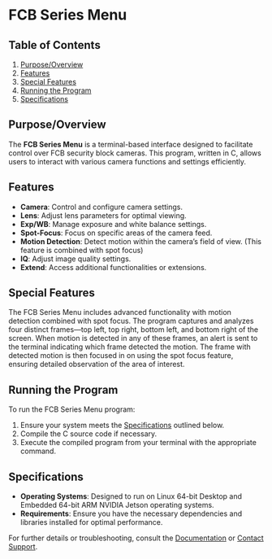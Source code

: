 # FCB Series Menu

## Table of Contents
1. [Purpose/Overview](#purposeoverview)
2. [Features](#features)
3. [Special Features](#special-features)
4. [Running the Program](#running-the-program)
5. [Specifications](#specifications)

## Purpose/Overview
The **FCB Series Menu** is a terminal-based interface designed to facilitate control over FCB security block cameras. This program, written in C, allows users to interact with various camera functions and settings efficiently.

## Features
- **Camera**: Control and configure camera settings.
- **Lens**: Adjust lens parameters for optimal viewing.
- **Exp/WB**: Manage exposure and white balance settings.
- **Spot-Focus**: Focus on specific areas of the camera feed.
- **Motion Detection**: Detect motion within the camera’s field of view. (This feature is combined with spot focus)
- **IQ**: Adjust image quality settings.
- **Extend**: Access additional functionalities or extensions.

## Special Features
The FCB Series Menu includes advanced functionality with motion detection combined with spot focus. The program captures and analyzes four distinct frames—top left, top right, bottom left, and bottom right of the screen. When motion is detected in any of these frames, an alert is sent to the terminal indicating which frame detected the motion. The frame with detected motion is then focused in on using the spot focus feature, ensuring detailed observation of the area of interest.

## Running the Program
To run the FCB Series Menu program:
1. Ensure your system meets the [Specifications](#specifications) outlined below.
2. Compile the C source code if necessary.
3. Execute the compiled program from your terminal with the appropriate command.

## Specifications
- **Operating Systems**: Designed to run on Linux 64-bit Desktop and Embedded 64-bit ARM NVIDIA Jetson operating systems.
- **Requirements**: Ensure you have the necessary dependencies and libraries installed for optimal performance.

For further details or troubleshooting, consult the [Documentation](#) or [Contact Support](#).
